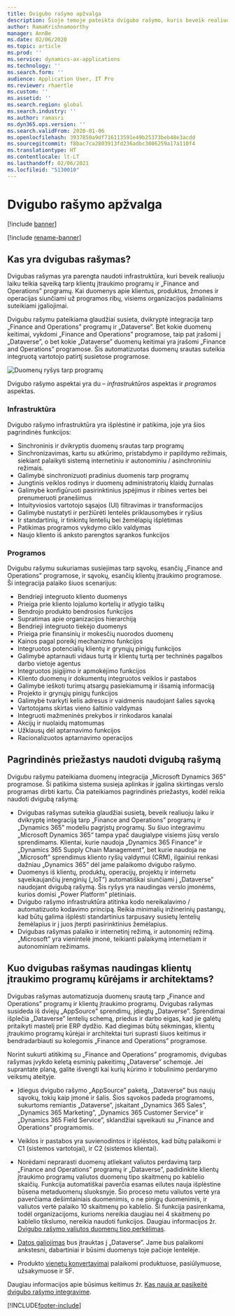 ```yaml
---
title: Dvigubo rašymo apžvalga
description: Šioje temoje pateikta dvigubo rašymo, kuris beveik realiuoju laiku teikia sąveiką tarp klientų įtraukimo programų ir „Finance and Operations” programų, apžvalga.
author: RamaKrishnamoorthy
manager: AnnBe
ms.date: 02/06/2020
ms.topic: article
ms.prod: ''
ms.service: dynamics-ax-applications
ms.technology: ''
ms.search.form: ''
audience: Application User, IT Pro
ms.reviewer: rhaertle
ms.custom: ''
ms.assetid: ''
ms.search.region: global
ms.search.industry: ''
ms.author: ramasri
ms.dyn365.ops.version: ''
ms.search.validFrom: 2020-01-06
ms.openlocfilehash: 3937850a9df716113591e49b25373beb48e3acdd
ms.sourcegitcommit: f8bac7ca2803913fd236adbc3806259a17a110f4
ms.translationtype: HT
ms.contentlocale: lt-LT
ms.lasthandoff: 02/06/2021
ms.locfileid: "5130010"
---
```

# <a name="dual-write-overview"></a>Dvigubo rašymo apžvalga

[!include [banner](../../includes/banner.md)]

[!include [rename-banner](~/includes/cc-data-platform-banner.md)]



## <a name="what-is-dual-write"></a>Kas yra dvigubas rašymas?

Dvigubas rašymas yra parengta naudoti infrastruktūra, kuri beveik realiuoju laiku teikia sąveiką tarp klientų įtraukimo programų ir „Finance and Operations” programų. Kai duomenys apie klientus, produktus, žmones ir operacijas siunčiami už programos ribų, visiems organizacijos padaliniams suteikiami įgaliojimai.

Dvigubu rašymu pateikiama glaudžiai susieta, dvikryptė integracija tarp „Finance and Operations” programų ir „Dataverse”. Bet kokie duomenų keitimai, vykdomi „Finance and Operations” programose, taip pat įrašomi į „Dataverse”, o bet kokie „Dataverse” duomenų keitimai yra įrašomi  „Finance and Operations” programose. Šis automatizuotas duomenų srautas suteikia integruotą vartotojo patirtį susietose programose.

![Duomenų ryšys tarp programų](media/dual-write-overview.jpg)

Dvigubo rašymo aspektai yra du – *infrastruktūros* aspektas ir *programos* aspektas.

### <a name="infrastructure"></a>Infrastruktūra

Dvigubo rašymo infrastruktūra yra išplėstinė ir patikima, joje yra šios pagrindinės funkcijos:

+ Sinchroninis ir dvikryptis duomenų srautas tarp programų
+ Sinchronizavimas, kartu su atkūrimo, pristabdymo ir papildymo režimais, siekiant palaikyti sistemą internetiniu ir autonominiu / asinchroniniu režimais.
+ Galimybė sinchronizuoti pradinius duomenis tarp programų
+ Jungtinis veiklos rodinys ir duomenų administratorių klaidų žurnalas
+ Galimybė konfigūruoti pasirinktinius įspėjimus ir ribines vertes bei prenumeruoti pranešimus
+ Intuityviosios vartotojo sąsajos (UI) filtravimas ir transformacijos
+ Galimybė nustatyti ir peržiūrėti lentelės priklausomybes ir ryšius
+ Ir standartinių, ir tinkintų lentelių bei žemėlapių išplėtimas
+ Patikimas programos vykdymo ciklo valdymas
+ Naujo kliento iš anksto parengtos sąrankos funkcijos

### <a name="application"></a>Programos

Dvigubu rašymu sukuriamas susiejimas tarp sąvokų, esančių „Finance and Operations” programose, ir sąvokų, esančių klientų įtraukimo programose. Ši integracija palaiko šiuos scenarijus:

+ Bendrieji integruoto kliento duomenys
+ Prieiga prie kliento lojalumo kortelių ir atlygio taškų
+ Bendrojo produkto bendrosios funkcijos
+ Supratimas apie organizacijos hierarchiją
+ Bendrieji integruoto tiekėjo duomenys
+ Prieiga prie finansinių ir mokesčių nuorodos duomenų
+ Kainos pagal poreikį mechanizmo funkcijos
+ Integruotos potencialių klientų ir grynųjų pinigų funkcijos
+ Galimybė aptarnauti vidaus turtą ir klientų turtą per techninės pagalbos darbo vietoje agentus
+ Integruotos įsigijimo ir apmokėjimo funkcijos
+ Kliento duomenų ir dokumentų integruotos veiklos ir pastabos
+ Galimybė ieškoti turimų atsargų pasiekiamumą ir išsamią informaciją
+ Projekto ir grynųjų pinigų funkcijos
+ Galimybė tvarkyti kelis adresus ir vaidmenis naudojant šalies sąvoką
+ Vartotojams skirtas vieno šaltinio valdymas
+ Integruoti mažmeninės prekybos ir rinkodaros kanalai
+ Akcijų ir nuolaidų matomumas
+ Užklausų dėl aptarnavimo funkcijos
+ Racionalizuotos aptarnavimo operacijos

## <a name="top-reasons-to-use-dual-write"></a>Pagrindinės priežastys naudoti dvigubą rašymą

Dvigubu rašymu pateikiama duomenų integracija „Microsoft Dynamics 365” programose. Ši patikima sistema susieja aplinkas ir įgalina skirtingas verslo programas dirbti kartu. Čia pateikiamos pagrindinės priežastys, kodėl reikia naudoti dvigubą rašymą:

+ Dvigubas rašymas suteikia glaudžiai susietą, beveik realiuoju laiku ir dvikryptę integraciją tarp „Finance and Operations” programų ir „Dynamics 365” modeliu pagrįstų programų. Su šiuo integravimu „Microsoft Dynamics 365“ tampa ypač daugialype visiems jūsų verslo sprendimams. Klientai, kurie naudoja „Dynamics 365 Finance” ir „Dynamics 365 Supply Chain Management”, bet kurie naudoja ne „Microsoft” sprendimus kliento ryšių valdymui (CRM), ilgainiui renkasi dažniau „Dynamics 365” dėl jame palaikomo dvigubo rašymo.
+ Duomenys iš klientų, produktų, operacijų, projektų ir internetu sąveikaujančių įrenginių („IoT”) automatiškai siunčiami į „Dataverse” naudojant dvigubą rašymą. Šis ryšys yra naudingas verslo įmonėms, kurios domisi „Power Platform” plėtiniais.
+ Dvigubo rašymo infrastruktūra atitinka kodo nereikalavimo / automatizuoto kodavimo principą. Reikia minimalių inžinerinių pastangų, kad būtų galima išplėsti standartinius tarpusavy susietų lentelių žemėlapius ir į juos įterpti pasirinktinius žemėlapius.
+ Dvigubas rašymas palaiko ir internetinį režimą, ir autonominį režimą. „Microsoft” yra vienintelė įmonė, teikianti palaikymą internetiam ir autonominiam režimams.

## <a name="what-does-dual-write-mean-for-developers-and-architects-of-customer-engagement-apps"></a><a id="developer-architect"></a>Kuo dvigubas rašymas naudingas klientų įtraukimo programų kūrėjams ir architektams?

Dvigubas rašymas automatizuoja duomenų srautą tarp „Finance and Operations” programų ir klientų įtraukimo programų. Dvigubas rašymas susideda iš dviejų „AppSource” sprendimų, įdiegtų „Dataverse”. Sprendimai išplečia „Dataverse” lentelių schemą, priedus ir darbo eigas, kad jie galėtų pritaikyti mastelį prie ERP dydžio. Kad diegimas būtų sėkmingas, klientų įtraukimo programų kūrėjai ir architektai turi suprasti šiuos keitimus ir bendradarbiauti su kolegomis „Finance and Operations” programose.

Norint sukurti atitikimą su „Finance and Operations” programomis, dvigubas rašymas įvykdo keletą esminių pakeitimų „Dataverse” schemoje. Jei suprantate planą, galite išvengti kai kurių kūrimo ir tobulinimo perdarymo veiksmų ateityje.

+ Įdiegus dvigubo rašymo „AppSource” paketą, „Dataverse” bus naujų sąvokų, tokių kaip įmonė ir šalis. Šios sąvokos padeda programoms, sukurtoms remiantis „Dataverse”, įskaitant „Dynamics 365 Sales”, „Dynamics 365 Marketing”, „Dynamics 365 Customer Service” ir „Dynamics 365 Field Service”, sklandžiai sąveikauti su „Finance and Operations” programomis.

+ Veiklos ir pastabos yra suvienodintos ir išplėstos, kad būtų palaikomi ir C1 (sistemos vartotojai), ir C2 (sistemos klientai).

+ Norėdami neprarasti duomenų atliekant valiutos perdavimą tarp „Finance and Operations” programų ir „Dataverse”, padidinkite klientų įtraukimo programų valiutos duomenų tipo skaitmenų po kablelio skaičių. Funkcija automatiškai paverčia esamas eilutes nauja išplėstine būsena metaduomenų sluoksnyje. Šio proceso metu valiutos vertė yra paverčiama dešimtainiais duomenimis, o ne pinigų duomenimis, ir valiutos vertė palaiko 10 skaitmenų po kablelio. Ši funkcija pasirenkama, todėl organizacijoms, kurioms nereikia daugiau nei 4 skaitmenų po kablelio tikslumo, nereikia naudoti funkcijos. Daugiau informacijos žr. [Dvigubo rašymo valiutos duomenų tipo perkėlimas](currrency-decimal-places.md).

+ [Datos galiojimas](../../dev-tools/date-effectivity.md) bus įtrauktas į „Dataverse”. Jame bus palaikomi ankstesni, dabartiniai ir būsimi duomenys toje pačioje lentelėje.

+ Produkto [vienetų konvertavimai](../../../../supply-chain/pim/tasks/manage-unit-measure.md) palaikomi produktuose, pasiūlymuose, užsakymuose ir SF.

Daugiau informacijos apie būsimus keitimus žr. [Kas nauja ar pasikeitė dvigubo rašymo integravime](whats-new-dual-write.md).



[!INCLUDE[footer-include](../../../../includes/footer-banner.md)]